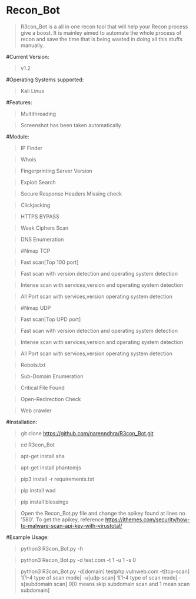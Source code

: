 # Recon_Bot
>R3con_Bot is a all in one recon tool that will help your Recon process give a boost. It is mainley aimed to automate the whole process of recon and save the time that is being wasted in doing all this stuffs manually. 

#Current Version:

>v1.2

#Operating Systems supported:

>Kali Linux

#Features:

>Multithreading

>Screenshot has been taken automatically.

#Module:

>IP Finder

>Whois

>Fingerprinting Server Version

>Exploit Search

>Secure Response Headers Missing check

>Clickjacking

>HTTPS BYPASS

>Weak Ciphers Scan

>DNS Enumeration

>#Nmap TCP

>Fast scan[Top 100 port]

>Fast scan with version detection and operating system detection

>Intense scan with services,version and operating system detection

>All Port scan with services,version operating system detection

>#Nmap UDP

>Fast scan[Top UPD port]

>Fast scan with version detection and operating system detection

>Intense scan with services,version and operating system detection

>All Port scan with services,version operating system detection

>Robots.txt

>Sub-Domain Enumeration

>Critical File Found

>Open-Redirection Check

>Web crawler

#Installation:

>git clone https://github.com/narenndhra/R3con_Bot.git

>cd R3con_Bot

>apt-get install aha

>apt-get install phantomjs

>pip3 install -r requirements.txt

>pip install wad

>pip install blessings

>Open the Recon_Bot.py file and change the apikey found at lines no '580'. To get the apikey, reference https://ithemes.com/security/how-to-malware-scan-api-key-with-virustotal/

#Example Usage:

>python3 R3con_Bot.py -h

>python3 Recon_Bot.py -d test.com -t 1 -u 1 -s 0

>python3 R3con_Bot.py -d[domain] testphp.vulnweb.com -t[tcp-scan] 1[1-4 type of scan mode] -u[udp-scan] 1[1-4 type of scan mode] -s[subdomain scan] 0[0 means skip subdomain scan and 1 mean scan subdomain]
